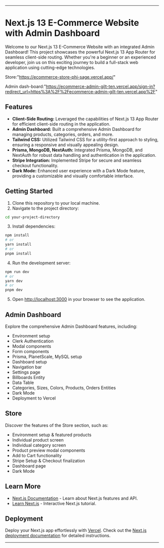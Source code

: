 

---

# Next.js 13 E-Commerce Website with Admin Dashboard

Welcome to our Next.js 13 E-Commerce Website with an integrated Admin Dashboard! This project showcases the powerful Next.js 13 App Router for seamless client-side routing. Whether you're a beginner or an experienced developer, join us on this exciting journey to build a full-stack web application using cutting-edge technologies.

Store:"https://ecommerce-store-phi-sage.vercel.app/"

Admin dash-board:"https://ecommerce-admin-gilt-ten.vercel.app/sign-in?redirect_url=https%3A%2F%2Fecommerce-admin-gilt-ten.vercel.app%2F"

## Features

- **Client-Side Routing:** Leveraged the capabilities of Next.js 13 App Router for efficient client-side routing in the application.
- **Admin Dashboard:** Built a comprehensive Admin Dashboard for managing products, categories, orders, and more.
- **Tailwind CSS:** Utilized Tailwind CSS for a utility-first approach to styling, ensuring a responsive and visually appealing design.
- **Prisma, MongoDB, NextAuth:** Integrated Prisma, MongoDB, and NextAuth for robust data handling and authentication in the application.
- **Stripe Integration:** Implemented Stripe for secure and seamless checkout functionality.
- **Dark Mode:** Enhanced user experience with a Dark Mode feature, providing a customizable and visually comfortable interface.

## Getting Started

1. Clone this repository to your local machine.
2. Navigate to the project directory:

```bash
cd your-project-directory
```

3. Install dependencies:

```bash
npm install
# or
yarn install
# or
pnpm install
```

4. Run the development server:

```bash
npm run dev
# or
yarn dev
# or
pnpm dev
```

5. Open [http://localhost:3000](http://localhost:3000) in your browser to see the application.

## Admin Dashboard

Explore the comprehensive Admin Dashboard features, including:

- Environment setup
- Clerk Authentication
- Modal components
- Form components
- Prisma, PlanetScale, MySQL setup
- Dashboard setup
- Navigation bar
- Settings page
- Billboards Entity
- Data Table
- Categories, Sizes, Colors, Products, Orders Entities
- Dark Mode
- Deployment to Vercel

## Store

Discover the features of the Store section, such as:

- Environment setup & featured products
- Individual product screen
- Individual category screen
- Product preview modal components
- Add to Cart functionality
- Stripe Setup & Checkout finalization
- Dashboard page
- Dark Mode

## Learn More

- [Next.js Documentation](https://nextjs.org/docs) - Learn about Next.js features and API.
- [Learn Next.js](https://nextjs.org/learn) - Interactive Next.js tutorial.

## Deployment

Deploy your Next.js app effortlessly with [Vercel](https://vercel.com/new?utm_medium=default-template&filter=next.js&utm_source=create-next-app&utm_campaign=create-next-app-readme). Check out the [Next.js deployment documentation](https://nextjs.org/docs/deployment) for detailed instructions.

---
